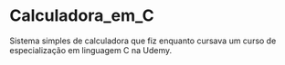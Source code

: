 # Calculadora_em_C
Sistema simples de calculadora que fiz enquanto cursava um curso de especialização em linguagem C na Udemy.
